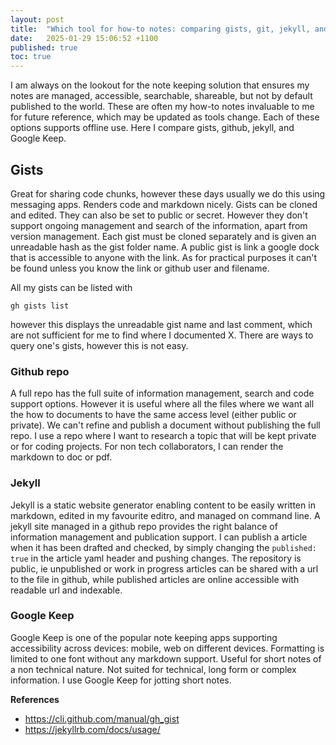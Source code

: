 ```yaml
---
layout: post
title:  "Which tool for how-to notes: comparing gists, git, jekyll, and keep"
date:   2025-01-29 15:06:52 +1100
published: true
toc: true
---
```


I am always on the lookout for the note keeping solution that ensures my notes are managed, accessible, searchable, shareable, but not by default published to the world. These are often my how-to notes invaluable to me for future reference, which may be updated as tools change. Each of these options supports offline use. Here I compare gists, github, jekyll, and Google Keep.


## Gists

Great for sharing code chunks, however these days usually we do this using messaging apps. Renders code and markdown nicely. Gists can be cloned and edited. They can also be set to public or secret. However they don't support ongoing management and search of the information, apart from version management. Each gist must be cloned separately and is given an unreadable hash as the gist folder name. A public gist is link a google dock that is accessible to anyone with the link. As for practical purposes it can't be found unless you know the link or github user and filename.

All my gists can be listed with

`gh gists list`

however this displays the unreadable gist name and last comment, which are not sufficient for me to find where I documented X. There are ways to query one's gists, however this is not easy.

### Github repo

A full repo has the full suite of information management, search and code support options. However it is useful where all the files where we want all the how to documents to have the same access level (either public or private). We can't refine and publish a document without publishing the full repo. I use a repo where I want to research a topic that will be kept private or for coding projects. For non tech collaborators, I can render the markdown to doc or pdf.


### Jekyll

Jekyll is a static website generator enabling content to be easily written in markdown, edited in my favourite editro, and managed on command line.  A jekyll site managed in a github repo provides the right balance of information management and publication support. I can publish a article when it has been drafted and checked, by simply changing the `published: true` in the article yaml header and pushing changes. The repository is public, ie unpublished or work in progress articles can be shared with a url to the file in github, while published articles are online accessible with readable url and indexable.

<!-- Can I render jekyll markdown to doc or pdf? -->


### Google Keep

Google Keep is one of the popular note keeping apps supporting accessibility across devices: mobile, web on different devices. Formatting is limited to one font without any markdown support. Useful for short notes of a non technical nature. Not suited for technical, long form or complex information. I use Google Keep for jotting short notes.


**References**

- https://cli.github.com/manual/gh_gist
- https://jekyllrb.com/docs/usage/

